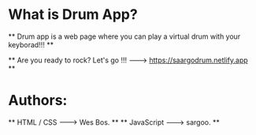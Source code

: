 # What is Drum App?
 
 ** Drum app is a web page where you can play a virtual drum with your keyborad!!! **
 
  ** Are you ready to rock? Let's go !!! ---> https://saargodrum.netlify.app **
  
  
#  Authors:
  ** HTML / CSS --->  Wes Bos. **
  ** JavaScript ---> sargoo. **
